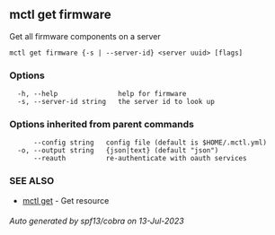## mctl get firmware

Get all firmware components on a server

```
mctl get firmware {-s | --server-id} <server uuid> [flags]
```

### Options

```
  -h, --help               help for firmware
  -s, --server-id string   the server id to look up
```

### Options inherited from parent commands

```
      --config string   config file (default is $HOME/.mctl.yml)
  -o, --output string   {json|text} (default "json")
      --reauth          re-authenticate with oauth services
```

### SEE ALSO

* [mctl get](mctl_get.md)	 - Get resource

###### Auto generated by spf13/cobra on 13-Jul-2023
